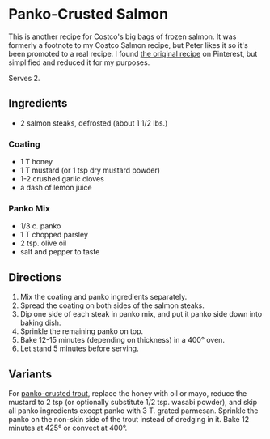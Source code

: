 # Panko-Crusted Salmon

This is another recipe for Costco's big bags of frozen salmon.  It was formerly a footnote to my Costco Salmon recipe, but Peter likes it so it's been promoted to a real recipe.  I found [the original recipe](http://www.cookingclassy.com/2014/10/panko-crusted-honey-mustard-salmon/) on Pinterest, but simplified and reduced it for my purposes.

Serves 2.

## Ingredients

* 2 salmon steaks, defrosted (about 1 1/2 lbs.)

### Coating

* 1 T honey
* 1 T mustard (or 1 tsp dry mustard powder)
* 1-2 crushed garlic cloves
* a dash of lemon juice

### Panko Mix

* 1/3 c. panko
* 1 T chopped parsley
* 2 tsp. olive oil
* salt and pepper to taste

## Directions

1. Mix the coating and panko ingredients separately.
2. Spread the coating on both sides of the salmon steaks.
3. Dip one side of each steak in panko mix, and put it panko side down into baking dish.
3. Sprinkle the remaining panko on top.
4. Bake 12-15 minutes (depending on thickness) in a 400° oven.
5. Let stand 5 minutes before serving.


## Variants

For [panko-crusted trout](http://www.todaysparent.com/recipe/fish/crispy-oven-baked-trout-recipe/), replace the honey with oil or mayo, reduce the mustard to 2 tsp (or optionally substitute 1/2 tsp. wasabi powder), and skip all panko ingredients except panko with 3 T. grated parmesan.  Sprinkle the panko on the non-skin side of the trout instead of dredging in it.  Bake 12 minutes at 425° or convect at 400°.
